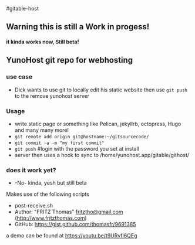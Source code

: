 #gitable-host

## Warning this is still a Work in progess!
#### it kinda works now, Still beta!

## YunoHost git repo for webhosting


### use case
- Dick wants to use git to locally edit his static website then use ```git push``` to the remove yunohost server


### Usage
- write static page or something like Pelican, jekyllrb, octopress, Hugo and many many more!
- ```git remote add origin git@hostname:~/gitsourcecode/```
- ```git commit -a -m "my first commit"```
- ```git push``` #login with the password you set at install
- server then uses a hook to sync to /home/yunohost.app/gitable/githost/

### does it work yet?
- -No-  kinda, yesh but still beta

Makes use of the following scripts
- post-receive.sh
- Author: "FRITZ Thomas" <fritztho@gmail.com> (http://www.fritzthomas.com)
- GitHub: https://gist.github.com/thomasfr/9691385


a demo can be found at https://youtu.be/t9URvfl6QEg
